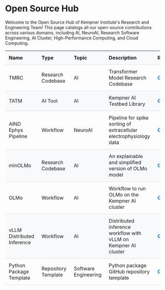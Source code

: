 # Open Source Hub

Welcome to the Open Source Hub of Kempner Institute's Research and Engineering Team! This page catalogs all our open-source contributions across various domains, including AI, NeuroAI, Research Software Engineering, AI Cluster, High-Performance Computing, and Cloud Computing.  

<style>
  table {
    width: 100%;
    border-collapse: collapse;
    font-size: 16px;
  }

  th, td {
    padding: 12px;
    text-align: left;
    border-bottom: 1px solid #ddd;
  }

  th {
    background-color: #f8f9fa;
    font-weight: bold;
    cursor: pointer;
  }

  th:hover {
    background-color: #e9ecef;
  }

  tr:nth-child(even) {
    background-color: #f8f9fa;
  }

  tr:hover {
    background-color: #f1f3f5;
  }

  a {
    color: #007bff;
    text-decoration: none;
    font-weight: bold;
  }

  a:hover {
    text-decoration: underline;
  }
</style>

<table id="sortable">
  <thead>
    <tr>
      <th title="Click to sort by Name" onclick="sortTable(0)">Name</th>
      <th title="Click to sort by Type" onclick="sortTable(1)">Type</th>
      <th title="Click to sort by Topic" onclick="sortTable(2)">Topic</th>
      <th title="Click to sort by Description" onclick="sortTable(3)">Description</th>
      <th title="Click to sort by Repository" onclick="sortTable(4)">Repository</th>
    </tr>
  </thead>
  <tbody>
    <tr>
      <td>TMRC</td>
      <td>Research Codebase</td>
      <td>AI</td>
      <td>Transformer Model Research Codebase</td>
      <td><a href="https://github.com/KempnerInstitute/tmrc">GitHub</a></td>
    </tr>
    <tr>
      <td>TATM</td>
      <td>AI Tool</td>
      <td>AI</td>
      <td>Kempner AI Testbed Library</td>
      <td><a href="https://github.com/KempnerInstitute/tatm">GitHub</a></td>
    </tr>
    <tr>
      <td>AIND Ephys Pipeline</td>
      <td>Workflow</td>
      <td>NeuroAI</td>
      <td>Pipeline for spike sorting of extracellular electrophysiology data</td>
      <td><a href="https://github.com/KempnerInstitute/ephys-spike-sorting">GitHub</a></td>
    </tr>
    <tr>
        <td>minOLMo</td>
        <td>Research Codebase</td>
        <td>AI</td>
        <td>An explainable and simplified version of OLMo model</td>
        <td><a href="https://github.com/KempnerInstitute/minOLMo">GitHub</a></td>
      </tr>
    <tr>
        <td>OLMo</td>
        <td>Workflow</td>
        <td>AI</td>
        <td>Workflow to run OLMo on the Kempner AI cluster</td>
        <td><a href="https://github.com/KempnerInstitute/OLMo">GitHub</a></td>
      </tr>        
    <tr>
        <td>vLLM Distributed Inference</td>
        <td>Workflow</td>
        <td>AI</td>
        <td>Distributed inference workflow with vLLM on Kempner AI cluster</td>
        <td><a href="https://github.com/KempnerInstitute/distributed-inference-vllm">GitHub</a></td>
      </tr>      
    <tr>
        <td>Python Package Template</td>
        <td>Repository Template</td>
        <td>Software Engineering</td>
        <td>Python package GitHub repository template</td>
        <td><a href="https://github.com/KempnerInstitute/python-package-template">GitHub</a></td>
      </tr>        
  </tbody>
</table>

<script>
function sortTable(n) {
  var table, rows, switching, i, x, y, shouldSwitch, dir, switchcount = 0;
  table = document.getElementById("sortable");
  switching = true;
  dir = "asc"; 
  while (switching) {
    switching = false;
    rows = table.rows;
    for (i = 1; i < (rows.length - 1); i++) {
      shouldSwitch = false;
      x = rows[i].getElementsByTagName("TD")[n];
      y = rows[i + 1].getElementsByTagName("TD")[n];
      if (dir == "asc") {
        if (x.innerHTML.toLowerCase() > y.innerHTML.toLowerCase()) {
          shouldSwitch = true;
          break;
        }
      } else if (dir == "desc") {
        if (x.innerHTML.toLowerCase() < y.innerHTML.toLowerCase()) {
          shouldSwitch = true;
          break;
        }
      }
    }
    if (shouldSwitch) {
      rows[i].parentNode.insertBefore(rows[i + 1], rows[i]);
      switching = true;
      switchcount++;
    } else {
      if (switchcount == 0 && dir == "asc") {
        dir = "desc";
        switching = true;
      }
    }
  }
}
</script>